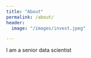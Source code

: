 ```yaml
---
title: "About"
permalink: /about/
header:
  image: "/images/invest.jpeg"

---
```


I am a senior data scientist
